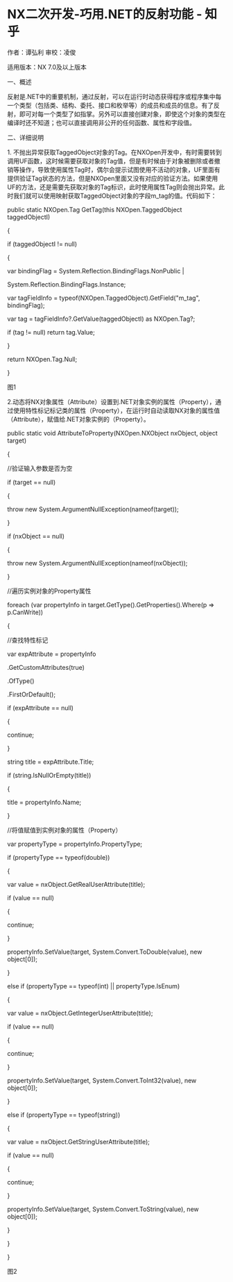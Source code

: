 # NX二次开发-巧用.NET的反射功能 - 知乎
作者：谭弘利 审校：凌俊

适用版本：NX 7.0及以上版本

一、概述

反射是.NET中的重要机制，通过反射，可以在运行时动态获得程序或程序集中每一个类型（包括类、结构、委托、接口和枚举等）的成员和成员的信息。有了反射，即可对每一个类型了如指掌。另外可以直接创建对象，即使这个对象的类型在编译时还不知道；也可以直接调用非公开的任何函数、属性和字段值。

二、详细说明

1\. 不抛出异常获取TaggedObject对象的Tag。在NXOpen开发中，有时需要转到调用UF函数，这时候需要获取对象的Tag值，但是有时候由于对象被删除或者撤销等操作，导致使用属性Tag时，偶尔会提示试图使用不活动的对象，UF里面有提供验证Tag状态的方法，但是NXOpen里面又没有对应的验证方法。如果使用UF的方法，还是需要先获取对象的Tag标识，此时使用属性Tag则会抛出异常。此时我们就可以使用映射获取TaggedObject对象的字段m\_tag的值。代码如下：

public static NXOpen.Tag GetTag(this NXOpen.TaggedObject taggedObjectI)

{

if (taggedObjectI != null)

{

var bindingFlag = System.Reflection.BindingFlags.NonPublic |

System.Reflection.BindingFlags.Instance;

var tagFieldInfo = typeof(NXOpen.TaggedObject).GetField("m\_tag", bindingFlag);

var tag = tagFieldInfo?.GetValue(taggedObjectI) as NXOpen.Tag?;

if (tag != null) return tag.Value;

}

return NXOpen.Tag.Null;

}

图1

2.动态将NX对象属性（Attribute）设置到.NET对象实例的属性（Property），通过使用特性标记标记类的属性（Property），在运行时自动读取NX对象的属性值（Attribute），赋值给.NET对象实例的（Property）。

public static void AttributeToProperty(NXOpen.NXObject nxObject, object target)

{

//验证输入参数是否为空

if (target == null)

{

throw new System.ArgumentNullException(nameof(target));

}

if (nxObject == null)

{

throw new System.ArgumentNullException(nameof(nxObject));

}

//遍历实例对象的Property属性

foreach (var propertyInfo in target.GetType().GetProperties().Where(p => p.CanWrite))

{

//查找特性标记

var expAttribute = propertyInfo

.GetCustomAttributes(true)

.OfType<NxAttributeAttribute>()

.FirstOrDefault();

if (expAttribute == null)

{

continue;

}

string title = expAttribute.Title;

if (string.IsNullOrEmpty(title))

{

title = propertyInfo.Name;

}

//将值赋值到实例对象的属性（Property）

var propertyType = propertyInfo.PropertyType;

if (propertyType == typeof(double))

{

var value = nxObject.GetRealUserAttribute(title);

if (value == null)

{

continue;

}

propertyInfo.SetValue(target, System.Convert.ToDouble(value), new object\[0\]);

}

else if (propertyType == typeof(int) || propertyType.IsEnum)

{

var value = nxObject.GetIntegerUserAttribute(title);

if (value == null)

{

continue;

}

propertyInfo.SetValue(target, System.Convert.ToInt32(value), new object\[0\]);

}

else if (propertyType == typeof(string))

{

var value = nxObject.GetStringUserAttribute(title);

if (value == null)

{

continue;

}

propertyInfo.SetValue(target, System.Convert.ToString(value), new object\[0\]);

}

}

}

图2